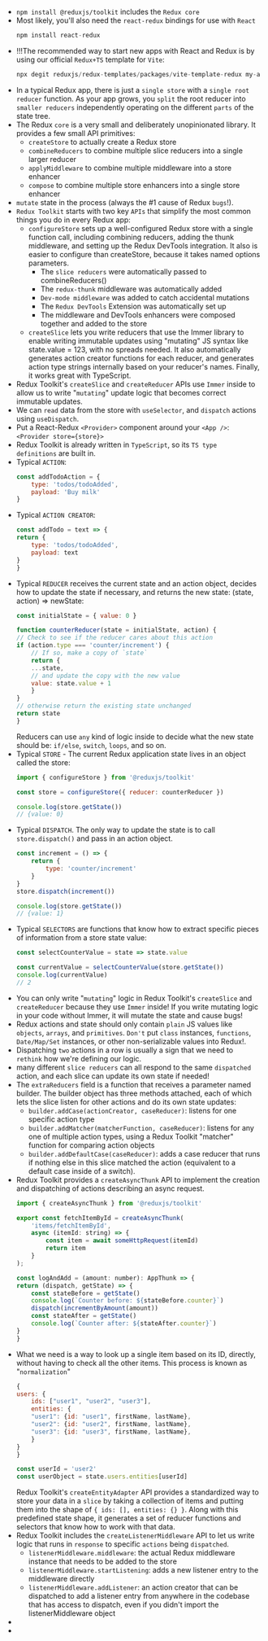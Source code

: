 * `npm install @reduxjs/toolkit` includes the `Redux core`
* Most likely, you'll also need the `react-redux` bindings for use with `React`
    ```js
    npm install react-redux
    ```
* !!!The recommended way to start new apps with React and Redux is by using our official `Redux+TS` template for `Vite`:
    ```js
    npx degit reduxjs/redux-templates/packages/vite-template-redux my-app
    ```
* In a typical Redux app, there is just a `single store` with a `single root reducer` function. As your app grows, you `split` the root reducer into `smaller reducers` independently operating on the different `parts` of the state tree. 
* The Redux `core` is a very small and deliberately unopinionated library. It provides a few small API primitives:
    * `createStore` to actually create a Redux store
    * `combineReducers` to combine multiple slice reducers into a single larger reducer
    * `applyMiddleware` to combine multiple middleware into a store enhancer
    * `compose` to combine multiple store enhancers into a single store enhancer
* `mutate` state in the process (always the #1 cause of Redux `bugs`!).
* `Redux Toolkit` starts with two key `APIs` that simplify the most common things you do in every Redux app:
    * `configureStore` sets up a well-configured Redux store with a single function call, including combining reducers, adding the thunk middleware, and setting up the Redux DevTools integration. It also is easier to configure than createStore, because it takes named options parameters.
        * The `slice reducers` were automatically passed to combineReducers()
        * The `redux-thunk` middleware was automatically added
        * `Dev-mode middleware` was added to catch accidental mutations
        * The `Redux DevTools` Extension was automatically set up
        * The middleware and DevTools enhancers were composed together and added to the store
    * `createSlice` lets you write reducers that use the Immer library to enable writing immutable updates using "mutating" JS syntax like state.value = 123, with no spreads needed. It also automatically generates action creator functions for each reducer, and generates action type strings internally based on your reducer's names. Finally, it works great with TypeScript.
* Redux Toolkit's `createSlice` and `createReducer` APIs use `Immer` inside to allow us to write "`mutating`" update logic that becomes correct immutable updates.
* We can `read` data from the store with `useSelector`, and `dispatch` actions using `useDispatch`.
* Put a React-Redux `<Provider>` component around your `<App />`: `<Provider store={store}>`
* Redux Toolkit is already written in `TypeScript`, so its `TS type definitions` are built in.
* Typical `ACTION`:
    ```js
    const addTodoAction = {
        type: 'todos/todoAdded',
        payload: 'Buy milk'
    }
    ```
* Typical `ACTION CREATOR`:
    ```js
    const addTodo = text => {
    return {
        type: 'todos/todoAdded',
        payload: text
    }
    }
    ```
* Typical `REDUCER` receives the current state and an action object, decides how to update the state if necessary, and returns the new state: (state, action) => newState:
    ```js
    const initialState = { value: 0 }

    function counterReducer(state = initialState, action) {
    // Check to see if the reducer cares about this action
    if (action.type === 'counter/increment') {
        // If so, make a copy of `state`
        return {
        ...state,
        // and update the copy with the new value
        value: state.value + 1
        }
    }
    // otherwise return the existing state unchanged
    return state
    }
    ```
    Reducers can use `any` kind of logic inside to decide what the new state should be: `if/else`, `switch`, `loops`, and so on.
* Typical `STORE` - The current Redux application state lives in an object called the store:
    ```jsx
    import { configureStore } from '@reduxjs/toolkit'

    const store = configureStore({ reducer: counterReducer })

    console.log(store.getState())
    // {value: 0}
    ```
* Typical `DISPATCH`. The only way to update the state is to call `store.dispatch()` and pass in an action object.
    ```js
    const increment = () => {
        return {
            type: 'counter/increment'
        }
    }
    store.dispatch(increment())

    console.log(store.getState())
    // {value: 1}
    ```
* Typical `SELECTORS` are functions that know how to extract specific pieces of information from a store state value:
    ```js
    const selectCounterValue = state => state.value

    const currentValue = selectCounterValue(store.getState())
    console.log(currentValue)
    // 2
    ```
* You can only write "`mutating`" logic in Redux Toolkit's `createSlice` and `createReducer` because they use `Immer` inside! If you write mutating logic in your code without Immer, it will mutate the state and cause bugs!
* Redux actions and state should only contain `plain` JS values like `objects`, `arrays`, and `primitives`. `Don't` put `class` instances, `functions`, `Date/Map/Set` instances, or other non-serializable values into Redux!.
* Dispatching `two` actions in a row is usually a sign that we need to `rethink` how we're defining our logic.
* many different `slice reducers` can all respond to the same `dispatched` action, and each slice can update its own state if needed!
* The `extraReducers` field is a function that receives a parameter named builder. The builder object has three methods attached, each of which lets the slice listen for other actions and do its own state updates:
    * `builder.addCase(actionCreator, caseReducer)`: listens for one specific action type
    * `builder.addMatcher(matcherFunction, caseReducer)`: listens for any one of multiple action types, using a Redux Toolkit "matcher" function for comparing action objects
    * `builder.addDefaultCase(caseReducer)`: adds a case reducer that runs if nothing else in this slice matched the action (equivalent to a default case inside of a switch).
* Redux Toolkit provides a `createAsyncThunk` API to implement the creation and dispatching of actions describing an async request.
    ```js
    import { createAsyncThunk } from '@reduxjs/toolkit'

    export const fetchItemById = createAsyncThunk(
        'items/fetchItemById',
        async (itemId: string) => {
            const item = await someHttpRequest(itemId)
            return item
        }
    );
    ```
    ```js
    const logAndAdd = (amount: number): AppThunk => {
    return (dispatch, getState) => {
        const stateBefore = getState()
        console.log(`Counter before: ${stateBefore.counter}`)
        dispatch(incrementByAmount(amount))
        const stateAfter = getState()
        console.log(`Counter after: ${stateAfter.counter}`)
    }
    }
    ```
* What we need is a way to look up a single item based on its ID, directly, without having to check all the other items. This process is known as "`normalization`"
    ```js
    {
    users: {
        ids: ["user1", "user2", "user3"],
        entities: {
        "user1": {id: "user1", firstName, lastName},
        "user2": {id: "user2", firstName, lastName},
        "user3": {id: "user3", firstName, lastName},
        }
    }
    }
    ```
    ```js
    const userId = 'user2'
    const userObject = state.users.entities[userId]
    ```
    Redux Toolkit's `createEntityAdapter` API provides a standardized way to store your data in a `slice` by taking a collection of items and putting them into the shape of `{ ids: [], entities: {} }`. Along with this predefined state shape, it generates a set of reducer functions and selectors that know how to work with that data.
* Redux Toolkit includes the `createListenerMiddleware` API to let us write logic that runs in `response` to specific `actions` being `dispatched`.
    * `listenerMiddleware.middleware`: the actual Redux middleware instance that needs to be added to the store
    * `listenerMiddleware.startListening`: adds a new listener entry to the middleware directly
    * `listenerMiddleware.addListener`: an action creator that can be dispatched to add a listener entry from anywhere in the codebase that has access to dispatch, even if you didn't import the listenerMiddleware object
* 
* 